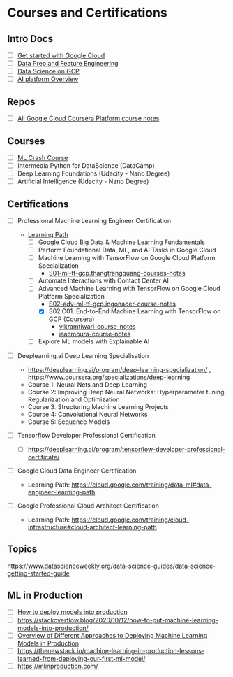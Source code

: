 # Courses and Certifications

## Intro Docs
- [ ] [Get started with Google Cloud](https://cloud.google.com/docs)
- [ ] [Data Prep and Feature Engineering](https://developers.google.com/machine-learning/data-prep/)
- [ ] [Data Science on GCP](https://github.com/GoogleCloudPlatform/data-science-on-gcp)
- [ ] [AI platform Overview](https://cloud.google.com/ai-platform/prediction/docs/sharing-models)

## Repos
- [ ] [All Google Cloud Coursera Platform course notes](https://github.com/GoogleCloudPlatform/training-data-analyst/tree/master/courses/machine_learning/deepdive)

## Courses
- [ ] [ML Crash Course](https://developers.google.com/machine-learning/crash-course/)
- [ ] Intermedia Python for DataScience (DataCamp)
- [ ] Deep Learning Foundations (Udacity - Nano Degree)
- [ ] Artificial Intelligence (Udacity - Nano Degree)

## Certifications
- [ ] Professional Machine Learning Engineer Certification
  - [Learning Path](https://cloud.google.com/training/machinelearning-ai#data-scientist-learning-path)
    - [ ] Google Cloud Big Data & Machine Learning Fundamentals
    - [ ] Perform Foundational Data, ML, and AI Tasks in Google Cloud
    - [ ] Machine Learning with TensorFlow on Google Cloud Platform Specialization
      - [S01-ml-tf-gcp.thangtrangquang-courses-notes](https://github.com/thangtranquang/machine-learning-tensorflow-gcp)
    - [ ] Automate Interactions with Contact Center AI
    - [ ] Advanced Machine Learning with TensorFlow on Google Cloud Platform Specialization
      - [S02-adv-ml-tf-gcp.ingonader-course-notes](https://github.com/ingonader/gcp-ml-02-advanced-ml-with-tf-on-gcp)
      - [x] S02.C01. End-to-End Machine Learning with TensorFlow on GCP (Coursera)
        - [vikramtiwari-course-notes](https://github.com/VikramTiwari/end-to-end-machine-learning-with-google-cloud)
        - [isacmoura-course-notes](]https://github.com/isacmoura/machine-learning-tf-google-cloud)
    - [ ] Explore ML models with Explainable AI

- [ ] Deeplearning.ai Deep Learning Specialisation
  - https://deeplearning.ai/program/deep-learning-specialization/ , https://www.coursera.org/specializations/deep-learning
  - Course 1: Neural Nets and Deep Learning
  - Course 2: Improving Deep Neural Networks: Hyperparameter tuning, Regularization and Optimization
  - Course 3: Structuring Machine Learning Projects
  - Course 4: Convolutional Neural Networks
  - Course 5: Sequence Models

- [ ] Tensorflow Developer Professional Certification
  - [ ] https://deeplearning.ai/program/tensorflow-developer-professional-certificate/

- [ ] Google Cloud Data Engineer Certification
  - Learning Path: https://cloud.google.com/training/data-ml#data-engineer-learning-path

- [ ] Google Professional Cloud Architect Certification
  - Learning Path: https://cloud.google.com/training/cloud-infrastructure#cloud-architect-learning-path

## Topics
https://www.datascienceweekly.org/data-science-guides/data-science-getting-started-guide

## ML in Production
- [ ] [How to deploy models into production](https://www.youtube.com/watch?v=-UYyyeYJAoQ)
- [ ] https://stackoverflow.blog/2020/10/12/how-to-put-machine-learning-models-into-production/
- [ ] [Overview of Different Approaches to Deploying Machine Learning Models in Production](https://www.kdnuggets.com/2019/06/approaches-deploying-machine-learning-production.html)
- [ ] https://thenewstack.io/machine-learning-in-production-lessons-learned-from-deploying-our-first-ml-model/
- [ ] https://mlinproduction.com/
